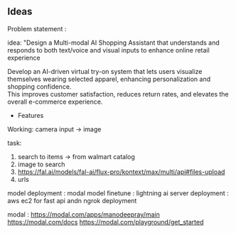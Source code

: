 ## Ideas

Problem statement :

idea: "Design a Multi-modal AI Shopping Assistant that understands and responds to both text/voice and visual inputs to enhance online retail experience

Develop an AI-driven virtual try-on system that lets users visualize themselves wearing selected apparel, enhancing personalization and shopping confidence.  
This improves customer satisfaction, reduces return rates, and elevates the overall e-commerce experience.

- Features
	 

Working:
	camera input -> image

task:
1.  search to items -> from walmart catalog 
2.  image to search 
 3. https://fal.ai/models/fal-ai/flux-pro/kontext/max/multi/api#files-upload
 4.  urls



model deployment : modal 
model finetune : lightning ai
server deployment : aws ec2 for fast api andn ngrok deployment 


modal :
	https://modal.com/apps/manodeepray/main
	https://modal.com/docs
	https://modal.com/playground/get_started